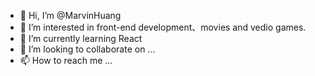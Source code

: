 - 👋 Hi, I’m @MarvinHuang
- 👀 I’m interested in front-end development、movies and vedio games.
- 🌱 I’m currently learning React
- 💞️ I’m looking to collaborate on ...
- 📫 How to reach me ...

<!---
MarvinHuang/MarvinHuang is a ✨ special ✨ repository because its `README.md` (this file) appears on your GitHub profile.
You can click the Preview link to take a look at your changes.
--->
